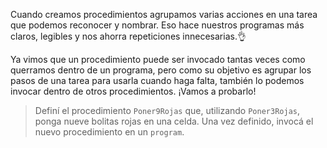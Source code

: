 Cuando creamos procedimientos agrupamos varias acciones en una tarea que podemos reconocer y nombrar. Eso hace nuestros programas más claros, legibles y nos ahorra repeticiones innecesarias.:ok_hand:

Ya vimos que un procedimiento puede ser invocado tantas veces como querramos dentro de un programa, pero como su objetivo es agrupar los pasos de una tarea para usarla cuando haga falta, también lo podemos invocar dentro de otros procedimientos. ¡Vamos a probarlo!

> Definí el procedimiento `Poner9Rojas` que, utilizando `Poner3Rojas`, ponga nueve bolitas rojas en una celda. 
Una vez definido, invocá el nuevo procedimiento en un `program`.
